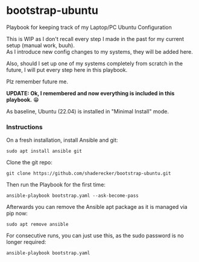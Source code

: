 # bootstrap-ubuntu
Playbook for keeping track of my Laptop/PC Ubuntu Configuration

This is WIP as I don't recall every step I made in the past for my current setup (manual work, buuh).  
As I introduce new config changes to my systems, they will be added here.

Also, should I set up one of my systems completely from scratch in the future, I will put every step here in this playbook.

Plz remember future me.

**UPDATE: Ok, I remembered and now everything is included in this playbook.** :grin:

As baseline, Ubuntu (22.04) is installed in "Minimal Install" mode.


### Instructions
On a fresh installation, install Ansible and git:
```
sudo apt install ansible git
```

Clone the git repo:
```
git clone https://github.com/shaderecker/bootstrap-ubuntu.git
```

Then run the Playbook for the first time:
```
ansible-playbook bootstrap.yaml --ask-become-pass
```

Afterwards you can remove the Ansible apt package as it is managed via pip now:
```
sudo apt remove ansible
```

For consecutive runs, you can just use this, as the sudo password is no longer required:
```
ansible-playbook bootstrap.yaml
```
